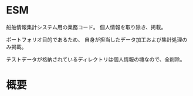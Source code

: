 # ESM
船舶情報集計システム用の業務コード。
個人情報を取り除き、掲載。

ポートフォリオ目的であるため、
自身が担当したデータ加工および集計処理のみ掲載。

テストデータが格納されているディレクトリは個人情報の塊なので、全削除。

# 概要
